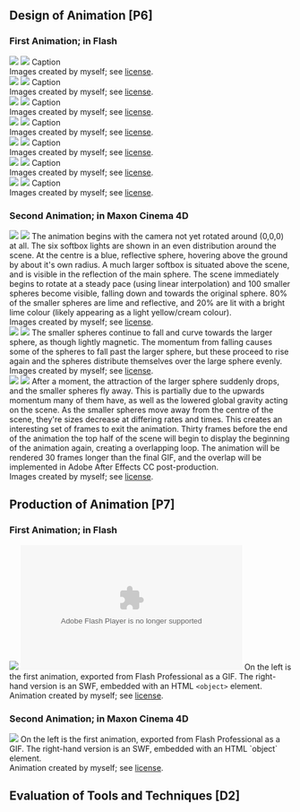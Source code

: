 ## Design of Animation [P6]

### First Animation; in Flash

<div class="i h">
	<img src="/btec/img/31.3.1.01.png">
	<img src="/btec/img/31.3.1.02.png">
	Caption
	<div>Images created by myself; see <a href="/btec/license">license</a>.</div>
</div>
<div class="i h">
	<img src="/btec/img/31.3.1.03.png">
	<img src="/btec/img/31.3.1.04.png">
	Caption
	<div>Images created by myself; see <a href="/btec/license">license</a>.</div>
</div>
<div class="i h">
	<img src="/btec/img/31.3.1.05.png">
	<img src="/btec/img/31.3.1.06.png">
	Caption
	<div>Images created by myself; see <a href="/btec/license">license</a>.</div>
</div>
<div class="i h">
	<img src="/btec/img/31.3.1.07.png">
	<img src="/btec/img/31.3.1.08.png">
	Caption
	<div>Images created by myself; see <a href="/btec/license">license</a>.</div>
</div>
<div class="i h">
	<img src="/btec/img/31.3.1.09.png">
	<img src="/btec/img/31.3.1.10.png">
	Caption
	<div>Images created by myself; see <a href="/btec/license">license</a>.</div>
</div>
<div class="i h">
	<img src="/btec/img/31.3.1.11.png">
	<img src="/btec/img/31.3.1.12.png">
	Caption
	<div>Images created by myself; see <a href="/btec/license">license</a>.</div>
</div>
<div class="i h">
	<img src="/btec/img/31.3.1.13.png">
	<img src="/btec/img/31.3.1.14.png">
	Caption
	<div>Images created by myself; see <a href="/btec/license">license</a>.</div>
</div>

### Second Animation; in Maxon Cinema 4D

<div class="i h">
	<img src="/btec/img/31.3.2.1.png">
	<img src="/btec/img/31.3.2.2.png">
	The animation begins with the camera not yet rotated around (0,0,0) at all. The six softbox lights are shown in an even distribution around the scene. At the centre is a blue, reflective sphere, hovering above the ground by about it's own radius. A much larger softbox is situated above the scene, and is visible in the reflection of the main sphere. The scene immediately begins to rotate at a steady pace (using linear interpolation) and 100 smaller spheres become visible, falling down and towards the original sphere. 80% of the smaller spheres are lime and reflective, and 20% are lit with a bright lime colour (likely appearing as a light yellow/cream colour).
	<div>Images created by myself; see <a href="/btec/license">license</a>.</div>
</div>
<div class="i h">
	<img src="/btec/img/31.3.2.3.png">
	<img src="/btec/img/31.3.2.4.png">
	The smaller spheres continue to fall and curve towards the larger sphere, as though lightly magnetic. The momentum from falling causes some of the spheres to fall past the larger sphere, but these proceed to rise again and the spheres distribute themselves over the large sphere evenly.
	<div>Images created by myself; see <a href="/btec/license">license</a>.</div>
</div>
<div class="i h">
	<img src="/btec/img/31.3.2.5.png">
	<img src="/btec/img/31.3.2.6.png">
	After a moment, the attraction of the larger sphere suddenly drops, and the smaller spheres fly away. This is partially due to the upwards momentum many of them have, as well as the lowered global gravity acting on the scene. As the smaller spheres move away from the centre of the scene, they're sizes decrease at differing rates and times. This creates an interesting set of frames to exit the animation. Thirty frames before the end of the animation the top half of the scene will begin to display the beginning of the animation again, creating a overlapping loop. The animation will be rendered 30 frames longer than the final GIF, and the overlap will be implemented in Adobe After Effects CC post-production.
	<div>Images created by myself; see <a href="/btec/license">license</a>.</div>
</div>

## Production of Animation [P7]

### First Animation; in Flash

<div class="i h">
	<img src="/btec/img/31.3.3.gif">
	<object data="/btec/file/31.3.3.swf" type="application/x-shockwave-flash" width="396" height="223"></object>
	On the left is the first animation, exported from Flash Professional as a GIF. The right-hand version is an SWF, embedded with an HTML <code>&lt;object&gt;</code> element.
	<div>Animation created by myself; see <a href="/btec/license">license</a>.</div>
</div>

### Second Animation; in Maxon Cinema 4D

<div class="i">
	<img src="/btec/img/31.3.4.gif">
	On the left is the first animation, exported from Flash Professional as a GIF. The right-hand version is an SWF, embedded with an HTML `object` element.
	<div>Animation created by myself; see <a href="/btec/license">license</a>.</div>
</div>

## Evaluation of Tools and Techniques [D2]

